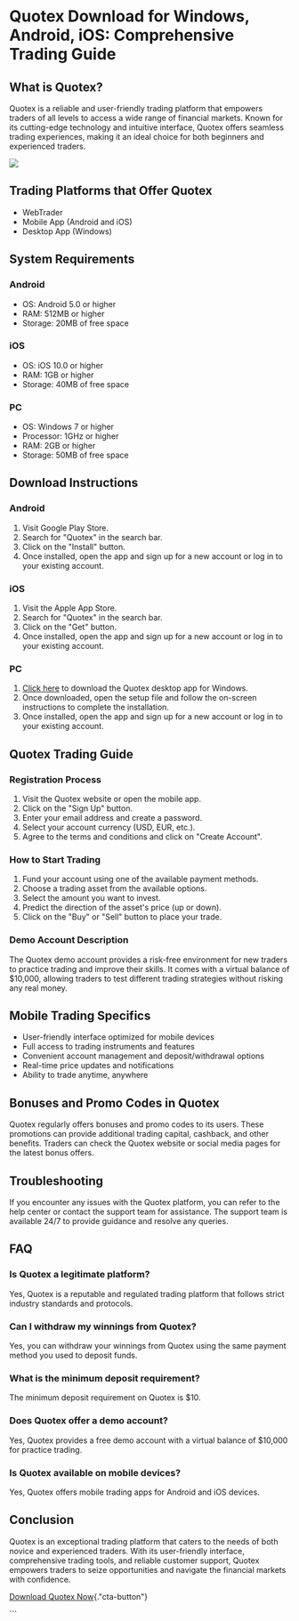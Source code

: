 # Quotex Download for Windows, Android, iOS: Comprehensive Trading Guide

## What is Quotex?

Quotex is a reliable and user-friendly trading platform that empowers
traders of all levels to access a wide range of financial markets. Known
for its cutting-edge technology and intuitive interface, Quotex offers
seamless trading experiences, making it an ideal choice for both
beginners and experienced traders.

[![](https://static.quotex.io/files/1_en/300_250.jpg)](https://traff.sbs/brokerqxsignupf)

## Trading Platforms that Offer Quotex

-   WebTrader
-   Mobile App (Android and iOS)
-   Desktop App (Windows)

## System Requirements

### Android

-   OS: Android 5.0 or higher
-   RAM: 512MB or higher
-   Storage: 20MB of free space

### iOS

-   OS: iOS 10.0 or higher
-   RAM: 1GB or higher
-   Storage: 40MB of free space

### PC

-   OS: Windows 7 or higher
-   Processor: 1GHz or higher
-   RAM: 2GB or higher
-   Storage: 50MB of free space

## Download Instructions

### Android

1.  Visit Google Play Store.
2.  Search for "Quotex" in the search bar.
3.  Click on the "Install" button.
4.  Once installed, open the app and sign up for a new account or log in
    to your existing account.

### iOS

1.  Visit the Apple App Store.
2.  Search for "Quotex" in the search bar.
3.  Click on the "Get" button.
4.  Once installed, open the app and sign up for a new account or log in
    to your existing account.

### PC

1.  [Click here](\%22https://traff.sbs/quotexonelink\%22) to download
    the Quotex desktop app for Windows.
2.  Once downloaded, open the setup file and follow the on-screen
    instructions to complete the installation.
3.  Once installed, open the app and sign up for a new account or log in
    to your existing account.

## Quotex Trading Guide

### Registration Process

1.  Visit the Quotex website or open the mobile app.
2.  Click on the "Sign Up" button.
3.  Enter your email address and create a password.
4.  Select your account currency (USD, EUR, etc.).
5.  Agree to the terms and conditions and click on "Create
    Account".

### How to Start Trading

1.  Fund your account using one of the available payment methods.
2.  Choose a trading asset from the available options.
3.  Select the amount you want to invest.
4.  Predict the direction of the asset\'s price (up or down).
5.  Click on the "Buy" or "Sell" button to place your trade.

### Demo Account Description

The Quotex demo account provides a risk-free environment for new traders
to practice trading and improve their skills. It comes with a virtual
balance of \$10,000, allowing traders to test different trading
strategies without risking any real money.

## Mobile Trading Specifics

-   User-friendly interface optimized for mobile devices
-   Full access to trading instruments and features
-   Convenient account management and deposit/withdrawal options
-   Real-time price updates and notifications
-   Ability to trade anytime, anywhere

## Bonuses and Promo Codes in Quotex

Quotex regularly offers bonuses and promo codes to its users. These
promotions can provide additional trading capital, cashback, and other
benefits. Traders can check the Quotex website or social media pages for
the latest bonus offers.

## Troubleshooting

If you encounter any issues with the Quotex platform, you can refer to
the help center or contact the support team for assistance. The support
team is available 24/7 to provide guidance and resolve any queries.

## FAQ

### Is Quotex a legitimate platform?

Yes, Quotex is a reputable and regulated trading platform that follows
strict industry standards and protocols.

### Can I withdraw my winnings from Quotex?

Yes, you can withdraw your winnings from Quotex using the same payment
method you used to deposit funds.

### What is the minimum deposit requirement?

The minimum deposit requirement on Quotex is \$10.

### Does Quotex offer a demo account?

Yes, Quotex provides a free demo account with a virtual balance of
\$10,000 for practice trading.

### Is Quotex available on mobile devices?

Yes, Quotex offers mobile trading apps for Android and iOS devices.

## Conclusion

Quotex is an exceptional trading platform that caters to the needs of
both novice and experienced traders. With its user-friendly interface,
comprehensive trading tools, and reliable customer support, Quotex
empowers traders to seize opportunities and navigate the financial
markets with confidence.

[Download Quotex
Now](\%22https://traff.sbs/quotexonelink\%22){."cta-button"}

\`\`\`

